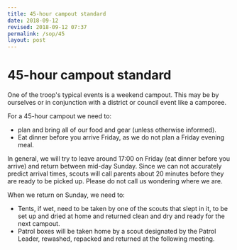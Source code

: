 ```yaml
---
title: 45-hour campout standard
date: 2018-09-12
revised: 2018-09-12 07:37
permalink: /sop/45
layout: post
---
```


# 45-hour campout standard

One of the troop's typical events is a weekend campout. This may be by ourselves or in conjunction with a district or council event like a camporee.

For a 45-hour campout we need to: 

* plan and bring all of our food and gear (unless otherwise informed).
* Eat dinner before you arrive Friday, as we do not plan a Friday evening meal.

In general, we will try to leave around 17:00 on Friday (eat dinner before you arrive) and 
return between mid-day Sunday. Since we can not accurately predict arrival times, 
scouts will call parents about 20 minutes before they are ready to be picked up. 
Please do not call us wondering where we are.

When we return on Sunday, we need to:

* Tents, if wet, need to be taken by one of the scouts that slept in it, 
  to be set up and dried at home and returned clean and dry and ready for the next campout. 
* Patrol boxes will be taken home by a scout designated by the Patrol Leader, 
  rewashed, repacked and returned at the following meeting.
